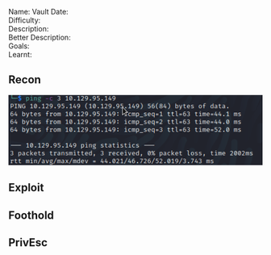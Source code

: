 
Name: Vault
Date:  
Difficulty:  
Description:  
Better Description:  
Goals:  
Learnt:

## Recon

![ping](HackTheBox/Retired-Machines/Vault/Screenshots/ping.png)
	
## Exploit

## Foothold

## PrivEsc

      
